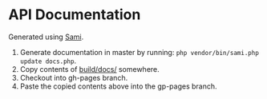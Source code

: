 # API Documentation

Generated using [Sami](https://github.com/FriendsOfPHP/Sami).

1. Generate documentation in master by running: `php vendor/bin/sami.php update docs.php`.
2. Copy contents of [build/docs/](./build/docs/) somewhere.
3. Checkout into gh-pages branch.
4. Paste the copied contents above into the gp-pages branch.
